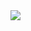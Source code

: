 <img src="https://readme-typing-svg.demolab.com?font=Fira+Code&pause=1000&color=0EF2F7&random=false&width=435&lines=My+site"/>
